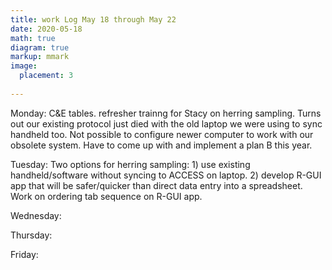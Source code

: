 ```yaml
---
title: work Log May 18 through May 22
date: 2020-05-18
math: true
diagram: true
markup: mmark
image:
  placement: 3
  
---
```


Monday: C&E tables. refresher trainng for Stacy on herring sampling. Turns out our existing protocol just died with the old laptop we were using to sync handheld too.  Not possible to configure newer computer to work with our obsolete system. Have to come up with and implement a plan B this year. 

Tuesday: Two options for herring sampling: 1) use existing handheld/software without syncing to ACCESS on laptop. 2) develop R-GUI app that will be safer/quicker than direct data entry into a spreadsheet. Work on ordering tab sequence on R-GUI app.

Wednesday:

Thursday:  

Friday:  

